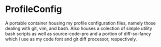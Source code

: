 # ProfileConfig
A portable container housing my profile configuration files, namely those dealing with git, vim, and bash. Also houses a colection of simple utility bash scripts as well as source-code-pro and a portion of diff-so-fancy which I use as my code font and git diff processor, respectively.
